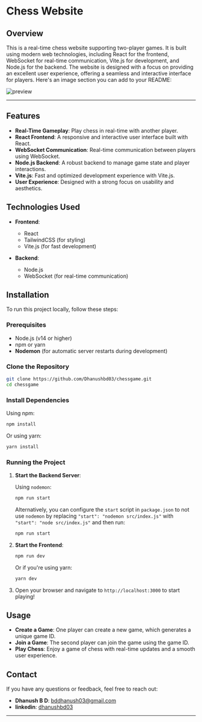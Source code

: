 # Chess Website

## Overview

This is a real-time chess website supporting two-player games. It is built using modern web technologies, including React for the frontend, WebSocket for real-time communication, Vite.js for development, and Node.js for the backend. The website is designed with a focus on providing an excellent user experience, offering a seamless and interactive interface for players.
Here's an image section you can add to your README:

![preview](./screenshots/preview.png)

---
## Features

- **Real-Time Gameplay**: Play chess in real-time with another player.
- **React Frontend**: A responsive and interactive user interface built with React.
- **WebSocket Communication**: Real-time communication between players using WebSocket.
- **Node.js Backend**: A robust backend to manage game state and player interactions.
- **Vite.js**: Fast and optimized development experience with Vite.js.
- **User Experience**: Designed with a strong focus on usability and aesthetics.

## Technologies Used

- **Frontend**:
  - React
  - TailwindCSS (for styling)
  - Vite.js (for fast development)

- **Backend**:
  - Node.js
  - WebSocket (for real-time communication)

## Installation

To run this project locally, follow these steps:

### Prerequisites

- Node.js (v14 or higher)
- npm or yarn
- **Nodemon** (for automatic server restarts during development) 

### Clone the Repository

```bash
git clone https://github.com/Dhanushbd03/chessgame.git
cd chessgame
```

### Install Dependencies

Using npm:

```bash
npm install
```

Or using yarn:

```bash
yarn install
```

### Running the Project

1. **Start the Backend Server**:

   Using `nodemon`:

   ```bash
   npm run start
   ```

   Alternatively, you can configure the `start` script in `package.json` to not use `nodemon` by replacing `"start": "nodemon src/index.js"` with `"start": "node src/index.js"` and then run:

   ```bash
   npm run start
   ```

2. **Start the Frontend**:

   ```bash
   npm run dev
   ```

   Or if you're using yarn:

   ```bash
   yarn dev
   ```

3. Open your browser and navigate to `http://localhost:3000` to start playing!

## Usage

- **Create a Game**: One player can create a new game, which generates a unique game ID.
- **Join a Game**: The second player can join the game using the game ID.
- **Play Chess**: Enjoy a game of chess with real-time updates and a smooth user experience.

## Contact

If you have any questions or feedback, feel free to reach out:

- **Dhanush B D**: [bddhanush03@gmail.com](mailto:bddhanush03@gmail.com)
- **linkedin**: [dhanushbd03](https://www.linkedin.com/in/dhanushbd03/)

---
